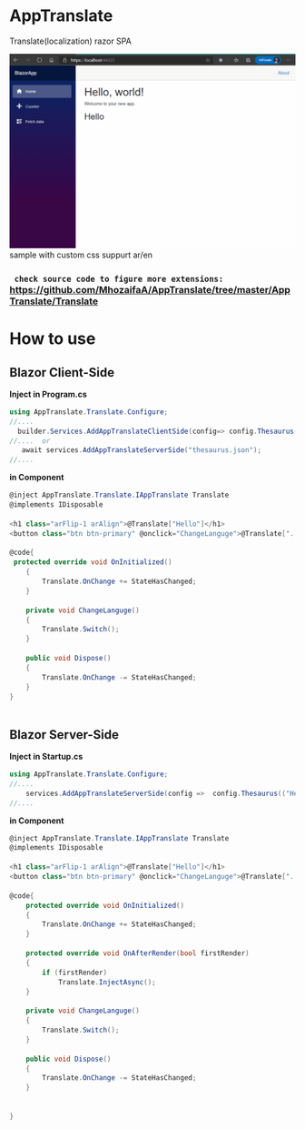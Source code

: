 # AppTranslate
Translate(localization) razor SPA 


<img  src="https://github.com/MhozaifaA/AppTranslate/blob/master/BlazorApp/Resources/sample.gif" >
sample with custom css suppurt ar/en   

### `` check source code to figure more extensions:`` https://github.com/MhozaifaA/AppTranslate/tree/master/AppTranslate/Translate

# How to use

## Blazor Client-Side
**Inject in Program.cs**
```C#
using AppTranslate.Translate.Configure;
//....
  builder.Services.AddAppTranslateClientSide(config=> config.Thesaurus( ("Hello" , "مرحبا") ) );              
//....  or 
   await services.AddAppTranslateServerSide("thesaurus.json");
//.... 
```

**in Component**
```C#
@inject AppTranslate.Translate.IAppTranslate Translate
@implements IDisposable

<h1 class="arFlip-1 arAlign">@Translate["Hello"]</h1>
<button class="btn btn-primary" @onclick="ChangeLanguge">@Translate["..."]</button>

@code{
 protected override void OnInitialized()
    {
        Translate.OnChange += StateHasChanged;
    }
    
    private void ChangeLanguge()
    {
        Translate.Switch();
    }
   
    public void Dispose()
    {
        Translate.OnChange -= StateHasChanged;
    }
}
   
```


## Blazor Server-Side

**Inject in Startup.cs**
```C#
using AppTranslate.Translate.Configure;
//....
    services.AddAppTranslateServerSide(config =>  config.Thesaurus(("Hello", "مرحبا")));
//.... 
```

**in Component**
```C#
@inject AppTranslate.Translate.IAppTranslate Translate
@implements IDisposable

<h1 class="arFlip-1 arAlign">@Translate["Hello"]</h1>
<button class="btn btn-primary" @onclick="ChangeLanguge">@Translate["..."]</button>

@code{
    protected override void OnInitialized()
    {
        Translate.OnChange += StateHasChanged;
    }
    
    protected override void OnAfterRender(bool firstRender)
    {
        if (firstRender)
            Translate.InjectAsync();
    }
    
    private void ChangeLanguge()
    {
        Translate.Switch();
    }
    
    public void Dispose()
    {
        Translate.OnChange -= StateHasChanged;
    }
    
   
}
   
```

